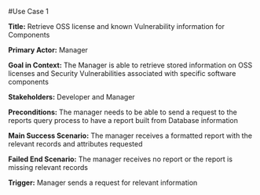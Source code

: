 #Use Case 1

**Title:** Retrieve OSS license and known Vulnerability information for Components

**Primary Actor:** Manager

**Goal in Context:** The Manager is able to retrieve stored information on OSS licenses and Security Vulnerabilities associated with specific software components

**Stakeholders:** Developer and Manager

**Preconditions:** The manager needs to be able to send a request to the reports query process to have a report built from Database information

**Main Success Scenario:** The manager receives a formatted report with the relevant records and attributes requested

**Failed End Scenario:** The manager receives no report or the report is missing relevant records

**Trigger:** Manager sends a request for relevant information
